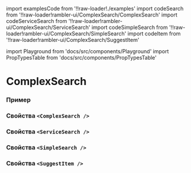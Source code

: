 import examplesCode from '!!raw-loader!./examples'
import codeSearch from '!!raw-loader!rambler-ui/ComplexSearch/ComplexSearch'
import codeServiceSearch from '!!raw-loader!rambler-ui/ComplexSearch/ServiceSearch'
import codeSimpleSearch from '!!raw-loader!rambler-ui/ComplexSearch/SimpleSearch'
import codeItem from '!!raw-loader!rambler-ui/ComplexSearch/SuggestItem'

import Playground from 'docs/src/components/Playground'
import PropTypesTable from 'docs/src/components/PropTypesTable'

# ComplexSearch

### Пример
<Playground code={examplesCode} />

### Свойства `<ComplexSearch />`
<PropTypesTable code={codeSearch} />

### Свойства `<ServiceSearch />`
<PropTypesTable code={codeServiceSearch} />

### Свойства `<SimpleSearch />`
<PropTypesTable code={codeSimpleSearch} />

### Свойства `<SuggestItem />`
<PropTypesTable code={codeItem} />
